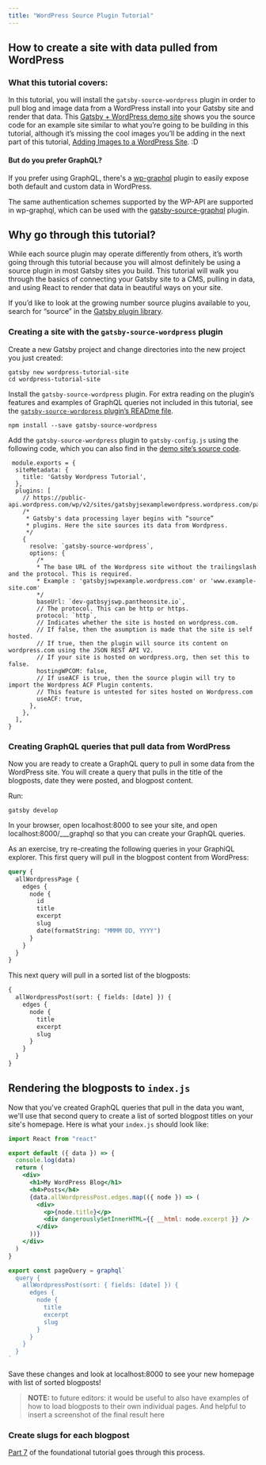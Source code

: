 ```yaml
---
title: "WordPress Source Plugin Tutorial"
---
```


## How to create a site with data pulled from WordPress

### What this tutorial covers:

In this tutorial, you will install the `gatsby-source-wordpress` plugin in order to pull blog and image data from a WordPress install into your Gatsby site and render that data. This [Gatsby + WordPress demo site](https:/github.com/gatsbyjs/gatsby/tree/master/examples/using-wordpress) shows you the source code for an example site similar to what you’re going to be building in this tutorial, although it’s missing the cool images you’ll be adding in the next part of this tutorial, [Adding Images to a WordPress Site](/docs/image-tutorial/). :D

#### But do you prefer GraphQL?

If you prefer using GraphQL, there's a [wp-graphql](https://github.com/wp-graphql/wp-graphql) plugin to easily expose both default and custom data in WordPress. 

The same authentication schemes supported by the WP-API are supported in wp-graphql, which can be used with the [gatsby-source-graphql](/packages/gatsby-source-graphql/) plugin.

## Why go through this tutorial?

While each source plugin may operate differently from others, it’s worth going through this tutorial because you will almost definitely be using a source plugin in most Gatsby sites you build. This tutorial will walk you through the basics of connecting your Gatsby site to a CMS, pulling in data, and using React to render that data in beautiful ways on your site.

If you’d like to look at the growing number source plugins available to you, search for “source” in the [Gatsby plugin library](/plugins/?=source).

### Creating a site with the `gatsby-source-wordpress` plugin

Create a new Gatsby project and change directories into the new project you just created:

```shell
gatsby new wordpress-tutorial-site
cd wordpress-tutorial-site
```

Install the `gatsby-source-wordpress` plugin. For extra reading on the plugin’s features and examples of GraphQL queries not included in this tutorial, see the [`gatsby-source-wordpress` plugin’s READme file](/packages/gatsby-source-wordpress/?=wordpress).

```shell
npm install --save gatsby-source-wordpress
```

Add the `gatsby-source-wordpress` plugin to `gatsby-config.js` using the following code, which you can also find in the [demo site’s source code](https://github.com/gatsbyjs/gatsby/blob/master/examples/using-wordpress/gatsby-config.js).

```js{11-30}
 module.exports = {
  siteMetadata: {
    title: 'Gatsby Wordpress Tutorial',
  },
  plugins: [
    // https://public-api.wordpress.com/wp/v2/sites/gatsbyjsexamplewordpress.wordpress.com/pages/
    /*
     * Gatsby's data processing layer begins with “source”
     * plugins. Here the site sources its data from Wordpress.
     */
    {
      resolve: `gatsby-source-wordpress`,
      options: {
        /*
        * The base URL of the Wordpress site without the trailingslash and the protocol. This is required.
        * Example : 'gatsbyjswpexample.wordpress.com' or 'www.example-site.com'
        */
        baseUrl: `dev-gatbsyjswp.pantheonsite.io`,
        // The protocol. This can be http or https.
        protocol: `http`,
        // Indicates whether the site is hosted on wordpress.com.
        // If false, then the asumption is made that the site is self hosted.
        // If true, then the plugin will source its content on wordpress.com using the JSON REST API V2.
        // If your site is hosted on wordpress.org, then set this to false.
        hostingWPCOM: false,
        // If useACF is true, then the source plugin will try to import the Wordpress ACF Plugin contents.
        // This feature is untested for sites hosted on Wordpress.com
        useACF: true,
      },
    },
  ],
}
```

### Creating GraphQL queries that pull data from WordPress

Now you are ready to create a GraphQL query to pull in some data from the WordPress site. You will create a query that pulls in the title of the blogposts, date they were posted, and blogpost content.

Run:

```shell
gatsby develop
```

In your browser, open localhost:8000 to see your site, and open localhost:8000/\_\_\_graphql so that you can create your GraphQL queries.

As an exercise, try re-creating the following queries in your GraphiQL explorer. This first query will pull in the blogpost content from WordPress:

```graphql
query {
  allWordpressPage {
    edges {
      node {
        id
        title
        excerpt
        slug
        date(formatString: "MMMM DD, YYYY")
      }
    }
  }
}
```

This next query will pull in a sorted list of the blogposts:

```graphql
{
  allWordpressPost(sort: { fields: [date] }) {
    edges {
      node {
        title
        excerpt
        slug
      }
    }
  }
}
```

## Rendering the blogposts to `index.js`

Now that you've created GraphQL queries that pull in the data you want, we'll use that second query to create a list of sorted blogpost titles on your site's homepage. Here is what your `index.js` should look like:

```jsx
import React from "react"

export default ({ data }) => {
  console.log(data)
  return (
    <div>
      <h1>My WordPress Blog</h1>
      <h4>Posts</h4>
      {data.allWordpressPost.edges.map(({ node }) => (
        <div>
          <p>{node.title}</p>
          <div dangerouslySetInnerHTML={{ __html: node.excerpt }} />
        </div>
      ))}
    </div>
  )
}

export const pageQuery = graphql`
  query {
    allWordpressPost(sort: { fields: [date] }) {
      edges {
        node {
          title
          excerpt
          slug
        }
      }
    }
  }
`
```

Save these changes and look at localhost:8000 to see your new homepage with list of sorted blogposts!

> **NOTE:** to future editors: it would be useful to also have examples of how to load blogposts to their own individual pages. And helpful to insert a screenshot of the final result here

### Create slugs for each blogpost

[Part 7](/tutorial/part-seven/) of the foundational tutorial goes through this process.
